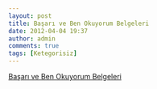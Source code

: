 ```yaml
---
layout: post
title: Başarı ve Ben Okuyorum Belgeleri
date: 2012-04-04 19:37
author: admin
comments: true
tags: [Ketegorisiz]
---
```

<a href="http://ggenel.googlecode.com/files/Ba%C5%9Far%C4%B1%20Belgelerim-1.rar" target="_blank">Başarı ve Ben Okuyorum Belgeleri</a>
